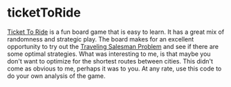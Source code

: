 # ticketToRide
[Ticket To Ride](https://en.wikipedia.org/wiki/Ticket_to_Ride_(board_game)) is a fun board game that is easy to learn. It has a great mix of randomness and strategic play. The board makes for an excellent opportunity to try out the [Traveling Salesman Problem](https://en.wikipedia.org/wiki/Travelling_salesman_problem) and see if there are some optimal strategies. What was interesting to me, is that maybe you don't want to optimize for the shortest routes between cities. This didn't come as obvious to me, perhaps it was to you. At any rate, use this code to do your own analysis of the game.
